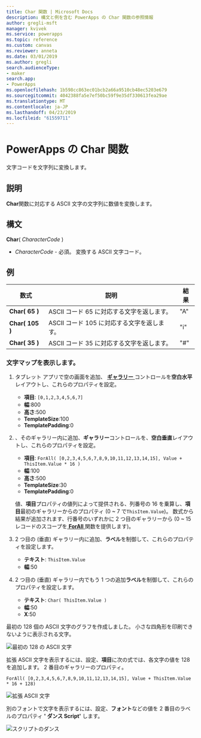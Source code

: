 ```yaml
---
title: Char 関数 | Microsoft Docs
description: 構文と例を含む PowerApps の Char 関数の参照情報
author: gregli-msft
manager: kvivek
ms.service: powerapps
ms.topic: reference
ms.custom: canvas
ms.reviewer: anneta
ms.date: 03/01/2019
ms.author: gregli
search.audienceType:
- maker
search.app:
- PowerApps
ms.openlocfilehash: 1b598cc863ec01bcb2a66a9510cb48ec5203e679
ms.sourcegitcommit: 4042388fa5e7ef50bc59f9e35df330613fea29ae
ms.translationtype: MT
ms.contentlocale: ja-JP
ms.lasthandoff: 04/23/2019
ms.locfileid: "61559711"
---
```

# <a name="char-function-in-powerapps"></a>PowerApps の Char 関数

文字コードを文字列に変換します。

## <a name="description"></a>説明

**Char**関数に対応する ASCII 文字の文字列に数値を変換します。

## <a name="syntax"></a>構文

**Char**( *CharacterCode* )

- *CharacterCode* - 必須。 変換する ASCII 文字コード。

## <a name="examples"></a>例

| 数式 | 説明 | 結果 |
| --- | --- | --- |
| **Char( 65 )** |ASCII コード 65 に対応する文字を返します。 |"A" |
| **Char( 105 )** |ASCII コード 105 に対応する文字を返します。 |"i" |
| **Char( 35 )** |ASCII コード 35 に対応する文字を返します。 |"#" |

### <a name="display-a-character-map"></a>文字マップを表示します。

1. タブレット アプリで空の画面を追加、 [**ギャラリー** ](../controls/control-gallery.md)コントロールを**空白水平**レイアウトし、これらのプロパティを設定。

    - **項目**: `[0,1,2,3,4,5,6,7]`
    - **幅**:800
    - **高さ**:500
    - **TemplateSize**:100
    - **TemplatePadding**:0

1. 、そのギャラリー内に追加、**ギャラリー**コントロールを、**空白垂直**レイアウトし、これらのプロパティを設定。

    - **項目**: `ForAll( [0,2,3,4,5,6,7,8,9,10,11,12,13,14,15], Value + ThisItem.Value * 16 )`
    - **幅**:100
    - **高さ**:500
    - **TemplateSize**:30
    - **TemplatePadding**:0

    値、**項目**プロパティの値列によって提供される、列番号の 16 を乗算し、**項目**最初のギャラリーからのプロパティ (0 ~ 7 で`ThisItem.Value`)。 数式から結果が追加されます、行番号のいずれかに 2 つ目のギャラリーから (0 ~ 15 レコードのスコープを[ **ForAll** ](function-forall.md)関数を提供します)。

1. 2 つ目の (垂直) ギャラリー内に追加、**ラベル**を制御して、これらのプロパティを設定します。

    - **テキスト**: `ThisItem.Value`
    - **幅**:50

1. 2 つ目の (垂直) ギャラリー内でもう 1 つの追加**ラベル**を制御して、これらのプロパティを設定します。

    - **テキスト**: `Char( ThisItem.Value )`
    - **幅**:50
    - **X**:50

最初の 128 個の ASCII 文字のグラフを作成しました。 小さな四角形を印刷できないように表示される文字。

![最初の 128 の ASCII 文字](media/function-char/chart-lower.png)

拡張 ASCII 文字を表示するには、設定、**項目**に次の式では、各文字の値を 128 を追加します。 2 番目のギャラリーのプロパティ。

`ForAll( [0,2,3,4,5,6,7,8,9,10,11,12,13,14,15], Value + ThisItem.Value * 16 + 128)`

![拡張 ASCII 文字](media/function-char/chart-higher.png)

別のフォントで文字を表示するには、設定、**フォント**などの値を 2 番目のラベルのプロパティ **' ダンス Script'** します。

![スクリプトのダンス](media/function-char/chart-higher-dancing-script.png)
